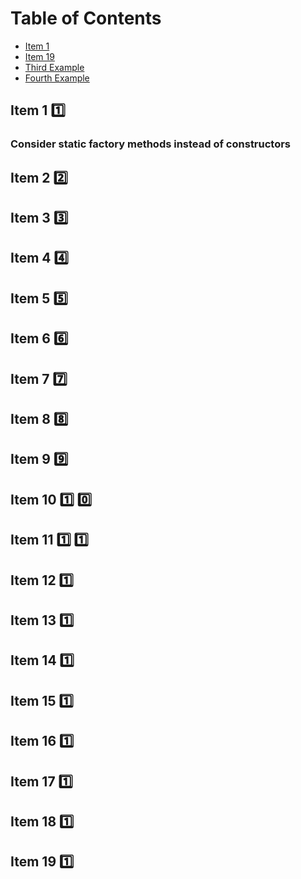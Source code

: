 
# Table of Contents

- [Item 1](#item-1)
- [Item 19](#item-19)
- [Third Example](#third-example)
- [Fourth Example](#fourth-examplehttpwwwfourthexamplecom)


## Item 1 :one:

###  Consider static factory methods instead of constructors
    

## Item 2 :two:

## Item 3 :three:

## Item 4 :four:

## Item 5 :five:

## Item 6 :six:

## Item 7 :seven:

## Item 8 :eight:

## Item 9 :nine:

## Item 10 :one: :zero:

## Item 11 :one: :one:

## Item 12 :one:

## Item 13 :one:

## Item 14 :one:

## Item 15 :one:

## Item 16 :one:


## Item 17 :one:

## Item 18 :one:

## Item 19 :one:
